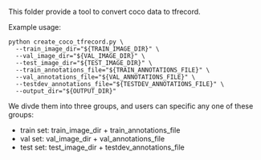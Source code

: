 This folder provide a tool to convert coco data to tfrecord.

Example usage:

    python create_coco_tfrecord.py \
      --train_image_dir="${TRAIN_IMAGE_DIR}" \
      --val_image_dir="${VAL_IMAGE_DIR}" \
      --test_image_dir="${TEST_IMAGE_DIR}" \
      --train_annotations_file="${TRAIN_ANNOTATIONS_FILE}" \
      --val_annotations_file="${VAL_ANNOTATIONS_FILE}" \
      --testdev_annotations_file="${TESTDEV_ANNOTATIONS_FILE}" \
      --output_dir="${OUTPUT_DIR}"

We divde them into three groups, and users can specific any one of these groups:

  - train set: train_image_dir + train_annotations_file
  - val set: val_image_dir + val_annotations_file
  - test set: test_image_dir + testdev_annotations_file
